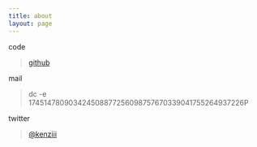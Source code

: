 ```yaml
---
title: about
layout: page
---
```


code

> [github](https://github.com/whileimbit)

mail

> dc -e 174514780903424508877256098757670339041755264937226P

twitter

> [@kenziii](https://twitter.com/#!/kenziii)
